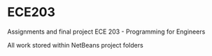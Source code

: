 # ECE203
Assignments and final project ECE 203 - Programming for Engineers

All work stored within NetBeans project folders